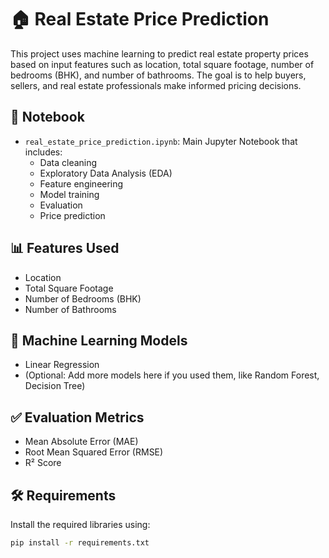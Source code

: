 # 🏠 Real Estate Price Prediction

This project uses machine learning to predict real estate property prices based on input features such as location, total square footage, number of bedrooms (BHK), and number of bathrooms. The goal is to help buyers, sellers, and real estate professionals make informed pricing decisions.

## 📘 Notebook

- `real_estate_price_prediction.ipynb`: Main Jupyter Notebook that includes:
  - Data cleaning
  - Exploratory Data Analysis (EDA)
  - Feature engineering
  - Model training
  - Evaluation
  - Price prediction

## 📊 Features Used

- Location  
- Total Square Footage  
- Number of Bedrooms (BHK)  
- Number of Bathrooms  

## 🧠 Machine Learning Models

- Linear Regression  
- (Optional: Add more models here if you used them, like Random Forest, Decision Tree)

## ✅ Evaluation Metrics

- Mean Absolute Error (MAE)  
- Root Mean Squared Error (RMSE)  
- R² Score  

## 🛠️ Requirements

Install the required libraries using:

```bash
pip install -r requirements.txt
